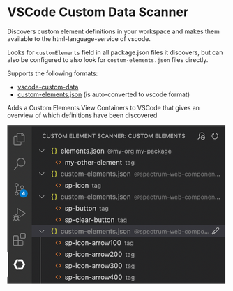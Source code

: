 # VSCode Custom Data Scanner

Discovers custom element definitions in your workspace and makes them available to the html-language-service of vscode.

Looks for `customElements` field in all package.json files it discovers,
but can also be configured to also look for `costum-elements.json` files directly.

Supports the following formats:

* [vscode-custom-data](https://github.com/microsoft/vscode-custom-data/tree/main/samples/webcomponents)
* [custom-elements.json](https://github.com/webcomponents/custom-elements-manifest) (is auto-converted to vscode format)

Adds a Custom Elements View Containers to VSCode that gives an overview of which definitions have been discovered

<img src="docs/tree-view.png" width=500 />